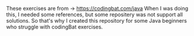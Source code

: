 These exercises are from -> https://codingbat.com/java 
When I was doing this, I needed some references, but some repositery was not support all solutions. So that's why I created this repository for some Java beginners who struggle with codingBat exercises.
